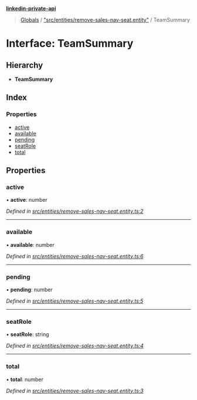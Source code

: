 **[linkedin-private-api](../README.md)**

> [Globals](../globals.md) / ["src/entities/remove-sales-nav-seat.entity"](../modules/_src_entities_remove_sales_nav_seat_entity_.md) / TeamSummary

# Interface: TeamSummary

## Hierarchy

* **TeamSummary**

## Index

### Properties

* [active](_src_entities_remove_sales_nav_seat_entity_.teamsummary.md#active)
* [available](_src_entities_remove_sales_nav_seat_entity_.teamsummary.md#available)
* [pending](_src_entities_remove_sales_nav_seat_entity_.teamsummary.md#pending)
* [seatRole](_src_entities_remove_sales_nav_seat_entity_.teamsummary.md#seatrole)
* [total](_src_entities_remove_sales_nav_seat_entity_.teamsummary.md#total)

## Properties

### active

•  **active**: number

*Defined in [src/entities/remove-sales-nav-seat.entity.ts:2](https://github.com/cosiall/linkedin-private-api/blob/f0f3775/src/entities/remove-sales-nav-seat.entity.ts#L2)*

___

### available

•  **available**: number

*Defined in [src/entities/remove-sales-nav-seat.entity.ts:6](https://github.com/cosiall/linkedin-private-api/blob/f0f3775/src/entities/remove-sales-nav-seat.entity.ts#L6)*

___

### pending

•  **pending**: number

*Defined in [src/entities/remove-sales-nav-seat.entity.ts:5](https://github.com/cosiall/linkedin-private-api/blob/f0f3775/src/entities/remove-sales-nav-seat.entity.ts#L5)*

___

### seatRole

•  **seatRole**: string

*Defined in [src/entities/remove-sales-nav-seat.entity.ts:4](https://github.com/cosiall/linkedin-private-api/blob/f0f3775/src/entities/remove-sales-nav-seat.entity.ts#L4)*

___

### total

•  **total**: number

*Defined in [src/entities/remove-sales-nav-seat.entity.ts:3](https://github.com/cosiall/linkedin-private-api/blob/f0f3775/src/entities/remove-sales-nav-seat.entity.ts#L3)*
